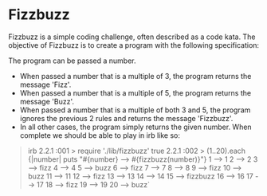 # Fizzbuzz #
Fizzbuzz is a simple coding challenge, often described as a code kata. The objective of Fizzbuzz is to create a program with the following specification:

The program can be passed a number.
* When passed a number that is a multiple of 3, the program returns the message 'Fizz'.
* When passed a number that is a multiple of 5, the program returns the message 'Buzz'.
* When passed a number that is a multiple of both 3 and 5, the program ignores the previous 2 rules and returns the message 'Fizzbuzz'.
* In all other cases, the program simply returns the given number.
When complete we should be able to play in irb like so:

>irb
>2.2.1 :001 > require './lib/fizzbuzz'
>true
>2.2.1 :002 > (1..20).each {|number| puts "#{number} --> #{fizzbuzz(number)}"}
>1 --> 1
>2 --> 2
>3 --> fizz
>4 --> 4
>5 --> buzz
>6 --> fizz
>7 --> 7
>8 --> 8
>9 --> fizz
>10 --> buzz
>11 --> 11
>12 --> fizz
>13 --> 13
>14 --> 14
>15 --> fizzbuzz
>16 --> 16
>17 --> 17
>18 --> fizz
>19 --> 19
>20 --> buzz`
	
